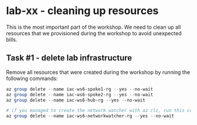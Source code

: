 # lab-xx - cleaning up resources

This is the most important part of the workshop. We need to clean up all resources that we provisioned during the workshop to avoid unexpected bills.

## Task #1 - delete lab infrastructure

Remove all resources that were created during the workshop by running the following commands:

```powershell
az group delete --name iac-ws6-spoke1-rg --yes --no-wait
az group delete --name iac-ws6-spoke2-rg --yes --no-wait
az group delete --name iac-ws6-hub-rg --yes --no-wait

# if you managed to create the network watcher with az cli, run this command as well
az group delete --name iac-ws6-networkwatcher-rg --yes --no-wait
```